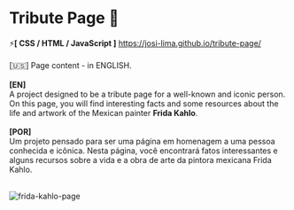 # Tribute Page 👑

⚡<strong>[ CSS / HTML / JavaScript ]</strong> https://josi-lima.github.io/tribute-page/
<br><br>
[:us:] Page content - in ENGLISH.  
<br>
<strong>[EN]</strong><br>
A project designed to be a tribute page for a well-known and iconic person. On this page, you will find interesting facts and some resources about the life and artwork of the Mexican painter <strong>Frida Kahlo</strong>.
<br><br>
<strong>[POR]</strong><br>
Um projeto pensado para ser uma página em homenagem a uma pessoa conhecida e icônica. Nesta página, você encontrará fatos interessantes e alguns recursos sobre a vida e a obra de arte da pintora mexicana Frida Kahlo.
<br><br>

![frida-kahlo-page](https://user-images.githubusercontent.com/108018406/175435591-cdce6e79-9724-4c79-b0b1-0e1c9901523f.png)



